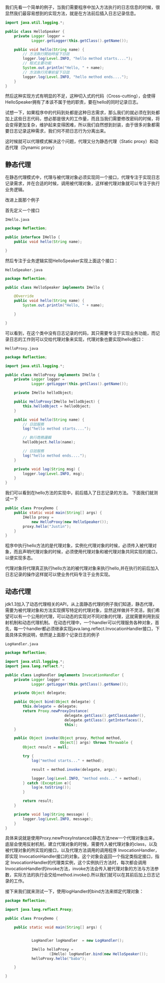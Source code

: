 我们先看一个简单的例子，当我们需要程序中加入方法执行的日志信息的时候，很显然我们最容易想到的实现方法，就是在方法前后插入日志记录信息。
```java
import java.util.logging.*;

public class HelloSpeaker {
    private Logger logger = 
            Logger.getLogger(this.getClass().getName()); 

    public void hello(String name) { 
        // 方法執行開始時留下日誌
        logger.log(Level.INFO, "hello method starts...."); 
        // 程式主要功能
        System.out.println("Hello, " + name); 
        // 方法執行完畢前留下日誌
        logger.log(Level.INFO, "hello method ends...."); 
    }
}
```

然后这种实现方式有明显的不足，这种切入式的代码（Cross-cutting），会使得HelloSpeaker拥有了本该不属于他的职责，要在hello的同时记录日志。

试想一下，如果程序中的代码到处都是这种日志需求，那么我们的就必须在到处都加上这些日志代码，想必那是很大的工作量，而且当我们需要修改密码的时候，将会变得更加复杂，维护起来变得困难，所以我们自然想到封装，由于很多对象都需要日志记录这种需求，我们何不把日志行为分离出来。

这时候就可以代理模式解决这个问题，代理又分为静态代理（Static proxy）和动态代理（Dynamic proxy）

## 静态代理

在静态代理模式中，代理与被代理对象必须实现同一个接口，代理专注于实现日志记录需求，并在合适的时候，调用被代理对象，这样被代理对象就可以专注于执行业务逻辑。

改进上面那个例子

首先定义一个接口

`IHello.java`
```java
package Reflection;

public interface IHello {
    public void hello(String name);

}
```
然后专注于业务逻辑实现HelloSpeaker实现上面这个接口：

`HelloSpeaker.java`
```java
package Reflection;

public class HelloSpeaker implements IHello {

    @Override
    public void hello(String name) {
        System.out.println("Hello, " + name);

    }

}
```

可以看到，在这个类中没有日志记录的代码，其只需要专注于实现业务功能，而记录日志的工作则可以交给代理对象来实现，代理对象也要实现Ihello接口：

`HelloProxy.java`
```java
package Reflection;

import java.util.logging.*; 

public class HelloProxy implements IHello { 
    private Logger logger = 
            Logger.getLogger(this.getClass().getName());

    private IHello helloObject; 

    public HelloProxy(IHello helloObject) { 
        this.helloObject = helloObject; 
    } 

    public void hello(String name) { 
        // 日誌服務
        log("hello method starts....");      

        // 執行商務邏輯
        helloObject.hello(name);

        // 日誌服務
        log("hello method ends...."); 
    } 

    private void log(String msg) {
        logger.log(Level.INFO, msg);
    }
}
```
我们可以看到在hello方法的实现中，前后插入了日志记录的方法。
下面我们就测试一下
```java
public class ProxyDemo {
    public static void main(String[] args) {
        IHello proxy = 
            new HelloProxy(new HelloSpeaker());
        proxy.hello("Justin");
    }
}
```

程序中执行hello方法的是代理对象，实例化代理对象的时候，必须传入被代理对象，而且声明代理对象的时候，必须使用代理对象和被代理对象共同实现的接口，以便实现多态。

代理对象将代理真正执行hello方法的被代理对象来执行hello,并在执行的前后加入日志记录的操作这样就可以使业务代码专注于业务实现。

## 动态代理

jdk1.3加入了动态代理相关的API，从上面静态代理的例子我们知道，静态代理，需要为被代理对象和方法实现撰写特定的代理对象，显然这样做并不灵活，我们希望可以有一个公用的代理，可以动态的实现对不同对象的代理，这就需要利用到反射机制和动态代理机制。
在动态代理中，一个handler可以代理服务各种对象，首先，每一个handler都必须继承实现java.lang.reflect.InvocationHandler接口，下面具体实例说明，依然是上面那个记录日志的例子

`LogHandler.java`
```java
package Reflection;

import java.util.logging.*; 
import java.lang.reflect.*; 

public class LogHandler implements InvocationHandler { 
    private Logger logger = 
            Logger.getLogger(this.getClass().getName()); 

    private Object delegate;

    public Object bind(Object delegate) { 
        this.delegate = delegate; 
        return Proxy.newProxyInstance( 
                           delegate.getClass().getClassLoader(), 
                           delegate.getClass().getInterfaces(), 
                           this); 
    } 

    public Object invoke(Object proxy, Method method, 
                         Object[] args) throws Throwable { 
        Object result = null; 

        try { 
            log("method starts..." + method);

            result = method.invoke(delegate, args);

            logger.log(Level.INFO, "method ends..." + method); 
        } catch (Exception e){ 
            log(e.toString()); 
        }

        return result; 
    } 

    private void log(String message) {
        logger.log(Level.INFO, message);
    }
}
```
具体来说就是使用Proxy.newProxyInstance()静态方法new一个代理对象出来，底层会使用反射机制，建立代理对象的时候，需要传入被代理对象的class，以及被代理对象的所实现的接口，以及代理方法调用的调用程序 InvocationHandler，即实现 InvocationHandler接口的对象。这个对象会返回一个指定类指定接口，指定 InvocationHandler的代理类实例，这个实例执行方法时，每次都会调用 InvocationHandler的invoke方法，invoke方法会传入被代理对象的方法与方法参数，实际方法的执行会交给method.invoke().所以我们就可以在其前后加上日志记录的工作。

接下来我们就来测试一下，使用logHandler的bind方法来绑定代理对象：
```java
package Reflection;

import java.lang.reflect.Proxy;

public class ProxyDemo {

    public static void main(String[] args) {


            LogHandler logHandler  = new LogHandler(); 

            IHello helloProxy = 
                    (IHello) logHandler.bind(new HelloSpeaker()); 
            helloProxy.hello("baba");

    }

}
```